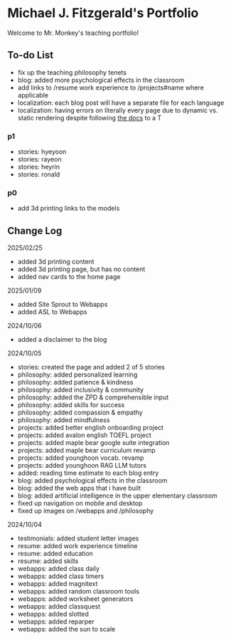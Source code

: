 <!-- @format -->

# Michael J. Fitzgerald's Portfolio

Welcome to Mr. Monkey's teaching portfolio!

## To-do List

-   fix up the teaching philosophy tenets
-   blog: added more psychological effects in the classroom
-   add links to /resume work experience to /projects#name where applicable
-   localization: each blog post will have a separate file for each language
-   localization: having errors on literally every page due to dynamic vs. static rendering despite following [the docs](https://next-intl-docs.vercel.app/docs/getting-started/app-router/with-i18n-routing#static-rendering) to a T

### p1

-   stories: hyeyoon
-   stories: rayeon
-   stories: heyrin
-   stories: ronald

### p0

-   add 3d printing links to the models

## Change Log

2025/02/25

-   added 3d printing content
-   added 3d printing page, but has no content
-   added nav cards to the home page

2025/01/09

-   added Site Sprout to Webapps
-   added ASL to Webapps

2024/10/06

-   added a disclaimer to the blog

2024/10/05

-   stories: created the page and added 2 of 5 stories
-   philosophy: added personalized learning
-   philosophy: added patience & kindness
-   philosophy: added inclusivity & community
-   philosophy: added the ZPD & comprehensible input
-   philosophy: added skills for success
-   philosophy: added compassion & empathy
-   philosophy: added mindfulness
-   projects: added better english onboarding project
-   projects: added avalon english TOEFL project
-   projects: added maple bear google suite integration
-   projects: added maple bear curriculum revamp
-   projects: added younghoon vocab. revamp
-   projects: added younghoon RAG LLM tutors
-   added: reading time estimate to each blog entry
-   blog: added psychological effects in the classroom
-   blog: added the web apps that i have built
-   blog: added artificial intelligence in the upper elementary classroom
-   fixed up navigation on mobile and desktop
-   fixed up images on /webapps and /philosophy

2024/10/04

-   testimonials: added student letter images
-   resume: added work experience timeline
-   resume: added education
-   resume: added skills
-   webapps: added class daily
-   webapps: added class timers
-   webapps: added magnitext
-   webapps: added random classroom tools
-   webapps: added worksheet generators
-   webapps: added classquest
-   webapps: added slotted
-   webapps: added reparper
-   webapps: added the sun to scale
